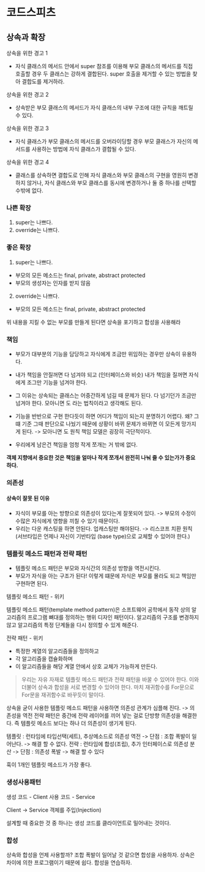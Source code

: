 # 코드스피츠

## 상속과 확장

상속을 위한 경고 1
- 자식 클래스의 메서드 안에서 super 참조를 이용해 부모 클래스의 메서드를 직접 호출할 경우 두 클래스는 강하게 결합된다. super 호출을 제거할 수 있는 방법을 찾아 결합도를 제거하라.

상속을 위한 경고 2
- 상속받은 부모 클래스의 메서드가 자식 클래스의 내부 구조에 대한 규칙을 깨트릴 수 있다.

상속을 위한 경고 3
- 자식 클래스가 부모 클래스의 메서드를 오버라이딩할 경우 부모 클래스가 자신의 메서드를 사용하는 방법에 자식 클래스가 결합될 수 있다.

상속을 위한 경고 4
- 클래스를 상속하면 결합도로 인해 자식 클래스와 부모 클래스의 구현을 영원히 변경하지 않거나, 자식 클래스와 부모 클래스를 동시에 변경하거나 둘 중 하나를 선택할 수밖에 없다.


### 나쁜 확장

1. super는 나쁘다.
2. override는 나쁘다. 


### 좋은 확장

1. super는 나쁘다.
- 부모의 모든 메소드는 final, private, abstract protected 
- 부모의 생성자는 인자를 받지 않음 

2. override는 나쁘다.
- 부모의 모든 메소드는 final, private, abstract protected 

위 내용을 지킬 수 없는 부모를 만들게 된다면 상속을 포기하고 합성을 사용해라


### 책임

- 부모가 대부분의 기능을 담당하고 자식에게 조금만 위임하는 경우만 상속이 유용하다.
- 내가 책임을 안질꺼면 다 넘겨야 되고 (인터페이스와 비슷) 내가 책임을 질꺼면 자식에게 조그만 기능을 넘겨야 한다. 
- 그 이유는 상속되는 클래스는 어중간하게 넘길 때 문제가 된다. 다 넘기던가 조금만 넘겨야 한다. 모아니면 도 라는 법칙이라고 생각해도 된다. 

- 기능을 반반으로 구현 한다듯이 하면 어디가 책임이 되는지 분명하기 어렵다. 왜? 그떄 기준 그때 판단으로 나눴기 때문에 상황이 바뀌 문제가 바뀌면 이 모든게 망가지게 된다. -> 모아니면 도 원칙 책임 모델은 굉장히 극단적이다.
- 우리에게 남은건 책임을 엄청 작게 쪼개는 거 밖에 없다.

**객체 지향에서 중요한 것은 책임을 얼마나 작게 쪼개서 완전히 나눠 줄 수 있는가가 중요하다.**


### 의존성

#### 상속이 잘못 된 이유

- 자식이 부모를 아는 방향으로 의존성이 있다는게 잘못되어 있다. -> 부모의 수정이 수많은 자식에게 영향을 끼칠 수 있기 때문이다.
- 우리는 다운 캐스팅을 하면 안된다. 업캐스팅만 해야된다. -> 리스코프 치환 원칙 (서브타입은 언제나 자신이 기반타입 (base type)으로 교체할 수 있어야 한다.)


### 템플릿 메소드 패턴과 전략 패턴

- 템플릿 메소드 패턴은 부모와 자식간의 의존성 방향을 역전시킨다.
- 부모가 자식을 아는 구조가 된다! 이렇게 떄문에 자식은 부모를 몰라도 되고 책임만 구현하면 된다.

템플릿 메소드 패턴  - 위키

템플릿 메소드 패턴(template method pattern)은 소프트웨어 공학에서 동작 상의 알고리즘의 프로그램 뼈대를 정의하는 행위 디자인 패턴이다.
알고리즘의 구조를 변경하지 않고 알고리즘의 특정 단계들을 다시 정의할 수 있게 해준다.

전략 패턴 - 위키

- 특정한 계열의 알고리즘들을 정의하고
- 각 알고리즘을 캡슐화하며
- 이 알고리즘들을 해당 계열 안에서 상호 교체가 가능하게 만든다.

> 우리는 자유 자재로 템플릿 메소드 패턴과 전략 패턴을 바꿀 수 있어야 한다.
이와 더불어 상속과 합성을 서로 변경할 수 있어야 한다.
마치 재귀함수를 For문으로 For문을 재귀함수로 바꾸듯이 말이다.

상속을 굳이 사용한 템플릿 메소드 패턴을 사용하면 의존성 관계가 심플해 진다. -> 의존성을 역전
전략 패턴은 중간에 전략 레이어를 끼어 넣는 걸로 단방향 의존성을 해결한다. 즉 템플릿 메소드 보다는 하나 더 의존성이 생기게 된다.

템플릿 : 런타임에 타입선택(세트), 추상메소드로 의존성 역전 -> 단점 : 조합 폭발이 일어난다. -> 해결 할 수 없다.
전략 : 런타임에 합성(조립), 추가 인터페이스로 의존성 분산 -> 단점 : 의존성 폭발 -> 해결 할 수 있다

훅이 1개인 템플릿 메소드가 가장 좋다.


### 생성사용패턴

생성 코드 - Client
사용 코드 - Service 

Client -> Service 객체를 주입(Injection)

설계할 때 중요한 것 중 하나는 생성 코드를 클라이언트로 밀어내는 것이다.


### 합성

상속와 합성을 언제 사용할까? 조합 폭발이 일어날 것 같으면 합성을 사용하자.
상속은 차이에 의한 프로그램이기 때문에 쉽다. 합성을 연습하자.



